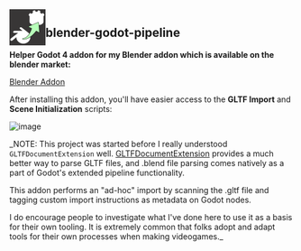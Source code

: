 <img src="addons/blender_godot_pipeline/icon.png" width="64" align="left" />

## blender-godot-pipeline

**Helper Godot 4 addon for my Blender addon which is available on the blender market:**

[Blender Addon](https://blendermarket.com/products/blender-godot-pipeline-addon)

After installing this addon, you'll have easier access to the **GLTF Import** and **Scene Initialization** scripts:

![image](https://github.com/bikemurt/blender-godot-pipeline/assets/23486102/1c952d7f-ba63-4a6f-9a37-70e27d499e91)

_NOTE: This project was started before I really understood `GLTFDocumentExtension` well. [GLTFDocumentExtension](https://docs.godotengine.org/en/stable/classes/class_gltfdocumentextension.html) provides a much better way to parse GLTF files, and .blend file parsing comes natively as a part of Godot's extended pipeline functionality.

This addon performs an "ad-hoc" import by scanning the .gltf file and tagging custom import instructions as metadata on Godot nodes.

I do encourage people to investigate what I've done here to use it as a basis for their own tooling. It is extremely common that folks adopt and adapt tools for their own processes when making videogames._
